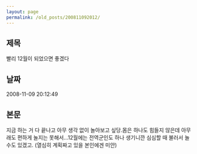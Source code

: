 ```yaml
---
layout: page
permalink: /old_posts/200811092012/
---
```


## 제목
빨리 12월이 되었으면 좋겠다

## 날짜
2008-11-09 20:12:49

## 본문
지금 하는 거 다 끝나고 아무 생각 없이 놀아보고 싶당.몸은 하나도 힘들지 않은데 아무래도 편하게 놀지는 못해서...12월에는 전역군인도 하나 생기니깐 심심할 때 불러서 놀 수도 있겠고. (열심히 계획짜고 있을 본인에겐 미안)